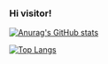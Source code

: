 ### Hi visitor!

[![Anurag's GitHub stats](https://github-readme-stats.vercel.app/api?username=leidenheit&theme=gotham&show_icons=true)](https://github.com/anuraghazra/github-readme-stats)

[![Top Langs](https://github-readme-stats.vercel.app/api/top-langs/?username=leidenheit&theme=gotham&layout=compact)](https://github.com/anuraghazra/github-readme-stats)

